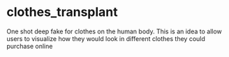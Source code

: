 # clothes_transplant
One shot deep fake for clothes on the human body. This is an idea to allow users to visualize how they would look in different clothes they could purchase online
